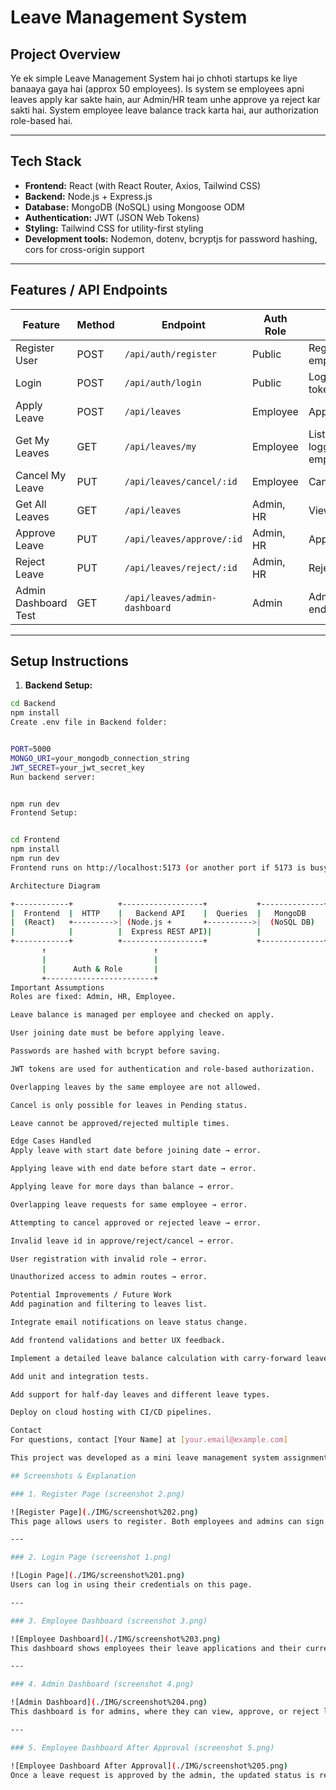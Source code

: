 # Leave Management System

## Project Overview

Ye ek simple Leave Management System hai jo chhoti startups ke liye banaaya gaya hai (approx 50 employees). Is system se employees apni leaves apply kar sakte hain, aur Admin/HR team unhe approve ya reject kar sakti hai. System employee leave balance track karta hai, aur authorization role-based hai.

---

## Tech Stack

- **Frontend:** React (with React Router, Axios, Tailwind CSS)
- **Backend:** Node.js + Express.js
- **Database:** MongoDB (NoSQL) using Mongoose ODM
- **Authentication:** JWT (JSON Web Tokens)
- **Styling:** Tailwind CSS for utility-first styling
- **Development tools:** Nodemon, dotenv, bcryptjs for password hashing, cors for cross-origin support

---

## Features / API Endpoints

| Feature              | Method | Endpoint                      | Auth Role | Description                       |
| -------------------- | ------ | ----------------------------- | --------- | --------------------------------- |
| Register User        | POST   | `/api/auth/register`          | Public    | Register employee/admin/hr        |
| Login                | POST   | `/api/auth/login`             | Public    | Login and get JWT token           |
| Apply Leave          | POST   | `/api/leaves`                 | Employee  | Apply for leave                   |
| Get My Leaves        | GET    | `/api/leaves/my`              | Employee  | List leaves of logged in employee |
| Cancel My Leave      | PUT    | `/api/leaves/cancel/:id`      | Employee  | Cancel own leave                  |
| Get All Leaves       | GET    | `/api/leaves`                 | Admin, HR | View all leaves                   |
| Approve Leave        | PUT    | `/api/leaves/approve/:id`     | Admin, HR | Approve a leave                   |
| Reject Leave         | PUT    | `/api/leaves/reject/:id`      | Admin, HR | Reject a leave                    |
| Admin Dashboard Test | GET    | `/api/leaves/admin-dashboard` | Admin     | Admin-only test endpoint          |

---

## Setup Instructions

1. **Backend Setup:**

```bash
cd Backend
npm install
Create .env file in Backend folder:


PORT=5000
MONGO_URI=your_mongodb_connection_string
JWT_SECRET=your_jwt_secret_key
Run backend server:


npm run dev
Frontend Setup:


cd Frontend
npm install
npm run dev
Frontend runs on http://localhost:5173 (or another port if 5173 is busy)

Architecture Diagram

+------------+          +------------------+           +--------------+
|  Frontend  |  HTTP    |   Backend API    |  Queries  |   MongoDB    |
|  (React)   +--------->| (Node.js +       +---------->|  (NoSQL DB)  |
|            |          |  Express REST API)|          |              |
+------------+          +------------------+           +--------------+
       ↑                        ↑
       |                        |
       |      Auth & Role       |
       +------------------------+
Important Assumptions
Roles are fixed: Admin, HR, Employee.

Leave balance is managed per employee and checked on apply.

User joining date must be before applying leave.

Passwords are hashed with bcrypt before saving.

JWT tokens are used for authentication and role-based authorization.

Overlapping leaves by the same employee are not allowed.

Cancel is only possible for leaves in Pending status.

Leave cannot be approved/rejected multiple times.

Edge Cases Handled
Apply leave with start date before joining date → error.

Applying leave with end date before start date → error.

Applying leave for more days than balance → error.

Overlapping leave requests for same employee → error.

Attempting to cancel approved or rejected leave → error.

Invalid leave id in approve/reject/cancel → error.

User registration with invalid role → error.

Unauthorized access to admin routes → error.

Potential Improvements / Future Work
Add pagination and filtering to leaves list.

Integrate email notifications on leave status change.

Add frontend validations and better UX feedback.

Implement a detailed leave balance calculation with carry-forward leaves.

Add unit and integration tests.

Add support for half-day leaves and different leave types.

Deploy on cloud hosting with CI/CD pipelines.

Contact
For questions, contact [Your Name] at [your.email@example.com]

This project was developed as a mini leave management system assignment to demonstrate full-stack development and system design skills.

## Screenshots & Explanation

### 1. Register Page (screenshot 2.png)

![Register Page](./IMG/screenshot%202.png)
This page allows users to register. Both employees and admins can sign up by providing their details here.

---

### 2. Login Page (screenshot 1.png)

![Login Page](./IMG/screenshot%201.png)
Users can log in using their credentials on this page.

---

### 3. Employee Dashboard (screenshot 3.png)

![Employee Dashboard](./IMG/screenshot%203.png)
This dashboard shows employees their leave applications and their current statuses, as shown in the image.

---

### 4. Admin Dashboard (screenshot 4.png)

![Admin Dashboard](./IMG/screenshot%204.png)
This dashboard is for admins, where they can view, approve, or reject leave requests.

---

### 5. Employee Dashboard After Approval (screenshot 5.png)

![Employee Dashboard After Approval](./IMG/screenshot%205.png)
Once a leave request is approved by the admin, the updated status is reflected on the employee’s dashboard.


```
